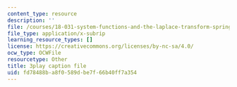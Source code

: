 ```yaml
---
content_type: resource
description: ''
file: /courses/18-031-system-functions-and-the-laplace-transform-spring-2019/fd78488ba8f0589dbe7f66b40ff7a354_5HfMEUO9vlY.vtt
file_type: application/x-subrip
learning_resource_types: []
license: https://creativecommons.org/licenses/by-nc-sa/4.0/
ocw_type: OCWFile
resourcetype: Other
title: 3play caption file
uid: fd78488b-a8f0-589d-be7f-66b40ff7a354
---
```


